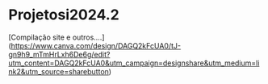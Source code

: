 # Projetosi2024.2
[Compilação site e outros....] (https://www.canva.com/design/DAGQ2kFcUA0/tJ-gn9h9_mTmHrLxh6De6g/edit?utm_content=DAGQ2kFcUA0&utm_campaign=designshare&utm_medium=link2&utm_source=sharebutton)
